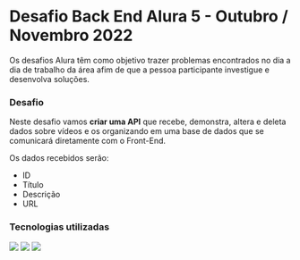 # Desafio Back End Alura 5 -  Outubro / Novembro 2022



Os desafios Alura têm como objetivo trazer problemas encontrados no dia a dia de trabalho da área afim de que a pessoa participante investigue  e desenvolva soluções.



### Desafio

Neste desafio vamos **criar uma API** que recebe, demonstra, altera e deleta dados sobre vídeos e os organizando em uma base de dados que se comunicará diretamente com o Front-End.

Os dados recebidos serão:

- ID 
- Título
- Descrição 
- URL



### Tecnologias utilizadas



<img src="https://img.icons8.com/color/128/000000/java-coffee-cup-logo.png"/>				<img src="https://img.icons8.com/color/128/000000/mysql-logo.png"/>				<img src="https://img.icons8.com/color/128/000000/spring-logo.png"/>

